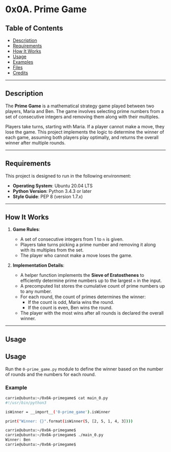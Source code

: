 # 0x0A. Prime Game

## Table of Contents
- [Description](#description)
- [Requirements](#requirements)
- [How It Works](#how-it-works)
- [Usage](#usage)
- [Examples](#examples)
- [Files](#files)
- [Credits](#credits)

---

## Description
The **Prime Game** is a mathematical strategy game played between two players, Maria and Ben. The game involves selecting prime numbers from a set of consecutive integers and removing them along with their multiples. 

Players take turns, starting with Maria. If a player cannot make a move, they lose the game. This project implements the logic to determine the winner of each game, assuming both players play optimally, and returns the overall winner after multiple rounds.

---

## Requirements
This project is designed to run in the following environment:
- **Operating System**: Ubuntu 20.04 LTS
- **Python Version**: Python 3.4.3 or later
- **Style Guide**: PEP 8 (version 1.7.x)

---

## How It Works
1. **Game Rules**:
   - A set of consecutive integers from 1 to `n` is given.
   - Players take turns picking a prime number and removing it along with its multiples from the set.
   - The player who cannot make a move loses the game.

2. **Implementation Details**:
   - A helper function implements the **Sieve of Eratosthenes** to efficiently determine prime numbers up to the largest `n` in the input.
   - A precomputed list stores the cumulative count of prime numbers up to any number.
   - For each round, the count of primes determines the winner:
     - If the count is odd, Maria wins the round.
     - If the count is even, Ben wins the round.
   - The player with the most wins after all rounds is declared the overall winner.

---

## Usage
## Usage
Run the `0-prime_game.py` module to define the winner based on the number of rounds and the numbers for each round.

### Example
```bash
carrie@ubuntu:~/0x0A-primegame$ cat main_0.py
#!/usr/bin/python3

isWinner = __import__('0-prime_game').isWinner

print("Winner: {}".format(isWinner(5, [2, 5, 1, 4, 3])))

carrie@ubuntu:~/0x0A-primegame$
carrie@ubuntu:~/0x0A-primegame$ ./main_0.py
Winner: Ben
carrie@ubuntu:~/0x0A-primegame$
